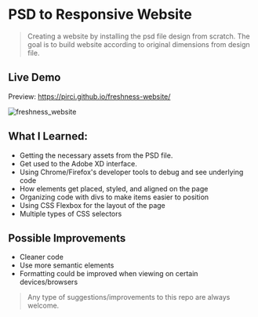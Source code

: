# PSD to Responsive Website


> Creating a website by installing the psd file design from scratch. The goal is to build website according to original dimensions from design file. 

## Live Demo

Preview: https://pirci.github.io/freshness-website/

![freshness_website](demo.gif)



## What I Learned:

- Getting the necessary assets from the PSD file.
- Get used to the Adobe XD interface.
- Using Chrome/Firefox's developer tools to debug and see underlying code
- How elements get placed, styled, and aligned on the page
- Organizing code with divs to make items easier to position
- Using CSS Flexbox for the layout of the page
- Multiple types of CSS selectors


## Possible Improvements

- Cleaner code
- Use more semantic elements
- Formatting could be improved when viewing on certain devices/browsers

> Any type of suggestions/improvements to this repo are always welcome.
